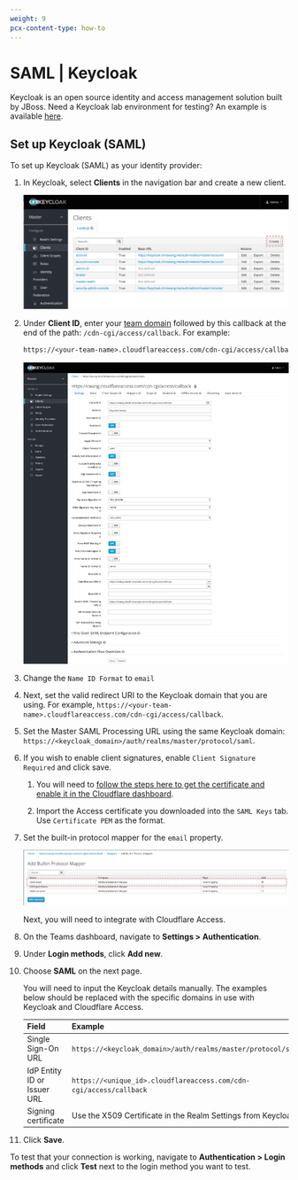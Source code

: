 ```yaml
---
weight: 9
pcx-content-type: how-to
---
```


# SAML | Keycloak

Keycloak is an open source identity and access management solution built by JBoss. Need a Keycloak lab environment for testing? An example is available [here](https://github.com/mw866/tunnel-keycloak).

## Set up Keycloak (SAML)

To set up Keycloak (SAML) as your identity provider:

1. In Keycloak, select **Clients** in the navigation bar and create a new client.

   ![SAML Client](../../static/documentation/identity/keycloak/create-client.png)

1. Under **Client ID**, enter your [team domain](/glossary#team-domain) followed by this callback at the end of the path: `/cdn-cgi/access/callback`. For example:

   ```txt
   https://<your-team-name>.cloudflareaccess.com/cdn-cgi/access/callback
   ```

   ![SAML Client](../../static/documentation/identity/keycloak/configure-client.png)

1. Change the `Name ID Format` to `email`

1. Next, set the valid redirect URI to the Keycloak domain that you are using. For example, `https://<your-team-name>.cloudflareaccess.com/cdn-cgi/access/callback`.

1. Set the Master SAML Processing URL using the same Keycloak domain: `https://<keycloak_domain>/auth/realms/master/protocol/saml`.

1. If you wish to enable client signatures, enable `Client Signature Required` and click save.

   1. You will need to [follow the steps here to get the certificate and enable it in the Cloudflare dashboard](/identity/idp-integration/signed_authn).

   1. Import the Access certificate you downloaded into the `SAML Keys` tab. Use `Certificate PEM` as the format.

1. Set the built-in protocol mapper for the `email` property.

   ![Mapper](../../static/documentation/identity/keycloak/protocol-mapper.png)

   Next, you will need to integrate with Cloudflare Access.

1. On the Teams dashboard, navigate to **Settings > Authentication**.

1. Under **Login methods**, click **Add new**.

1. Choose **SAML** on the next page.

   You will need to input the Keycloak details manually. The examples below should be replaced with the specific domains in use with Keycloak and Cloudflare Access.

   | Field                       | Example                                                            |
   | --------------------------- | ------------------------------------------------------------------ |
   | Single Sign-On URL          | `https://<keycloak_domain>/auth/realms/master/protocol/saml`       |
   | IdP Entity ID or Issuer URL | `https://<unique_id>.cloudflareaccess.com/cdn-cgi/access/callback` |
   | Signing certificate         | Use the X509 Certificate in the Realm Settings from Keycloak       |

1. Click **Save**.

To test that your connection is working, navigate to **Authentication > Login methods** and click **Test** next to the login method you want to test.

